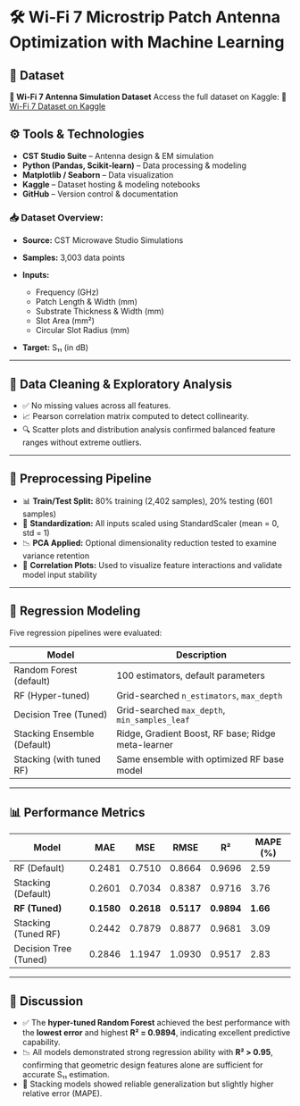 # 🛠️ Wi-Fi 7 Microstrip Patch Antenna Optimization with Machine Learning

## 📂 Dataset

**📁 Wi-Fi 7 Antenna Simulation Dataset**
Access the full dataset on Kaggle:
🔗 [Wi-Fi 7 Dataset on Kaggle](https://www.kaggle.com/datasets/shahriar26s/wifi-7-dataset/data)

## ⚙️ Tools & Technologies

* **CST Studio Suite** – Antenna design & EM simulation
* **Python (Pandas, Scikit-learn)** – Data processing & modeling
* **Matplotlib / Seaborn** – Data visualization
* **Kaggle** – Dataset hosting & modeling notebooks
* **GitHub** – Version control & documentation

### 📥 Dataset Overview:

* **Source:** CST Microwave Studio Simulations
* **Samples:** 3,003 data points
* **Inputs:**

  * Frequency (GHz)
  * Patch Length & Width (mm)
  * Substrate Thickness & Width (mm)
  * Slot Area (mm²)
  * Circular Slot Radius (mm)
* **Target:** S₁₁ (in dB)

---

## 🧹 Data Cleaning & Exploratory Analysis

* ✅ No missing values across all features.
* 📈 Pearson correlation matrix computed to detect collinearity.
* 🔍 Scatter plots and distribution analysis confirmed balanced feature ranges without extreme outliers.

---

## 🔄 Preprocessing Pipeline

* 📊 **Train/Test Split:** 80% training (2,402 samples), 20% testing (601 samples)
* 📏 **Standardization:** All inputs scaled using StandardScaler (mean = 0, std = 1)
* 📉 **PCA Applied:** Optional dimensionality reduction tested to examine variance retention
* 📌 **Correlation Plots:** Used to visualize feature interactions and validate model input stability

---

## 🤖 Regression Modeling

Five regression pipelines were evaluated:

| Model                       | Description                                        |
| --------------------------- | -------------------------------------------------- |
| Random Forest (default)     | 100 estimators, default parameters                 |
| RF (Hyper-tuned)            | Grid-searched `n_estimators`, `max_depth`          |
| Decision Tree (Tuned)       | Grid-searched `max_depth`, `min_samples_leaf`      |
| Stacking Ensemble (Default) | Ridge, Gradient Boost, RF base; Ridge meta-learner |
| Stacking (with tuned RF)    | Same ensemble with optimized RF base model         |

---

## 📊 Performance Metrics

| Model                 | MAE        | MSE        | RMSE       | R²         | MAPE (%) |
| --------------------- | ---------- | ---------- | ---------- | ---------- | -------- |
| RF (Default)          | 0.2481     | 0.7510     | 0.8664     | 0.9696     | 2.59     |
| Stacking (Default)    | 0.2601     | 0.7034     | 0.8387     | 0.9716     | 3.76     |
| **RF (Tuned)**        | **0.1580** | **0.2618** | **0.5117** | **0.9894** | **1.66** |
| Stacking (Tuned RF)   | 0.2442     | 0.7879     | 0.8877     | 0.9681     | 3.09     |
| Decision Tree (Tuned) | 0.2846     | 1.1947     | 1.0930     | 0.9517     | 2.83     |

---

## 💬 Discussion

* ✅ The **hyper-tuned Random Forest** achieved the best performance with the **lowest error** and highest **R² = 0.9894**, indicating excellent predictive capability.
* 📉 All models demonstrated strong regression ability with **R² > 0.95**, confirming that geometric design features alone are sufficient for accurate S₁₁ estimation.
* 🔁 Stacking models showed reliable generalization but slightly higher relative error (MAPE).
